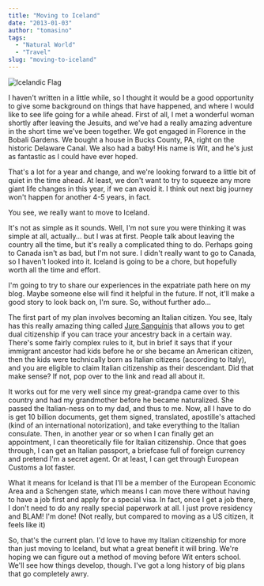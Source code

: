 ```yaml
---
title: "Moving to Iceland"
date: "2013-01-03"
author: "tomasino"
tags:
  - "Natural World"
  - "Travel"
slug: "moving-to-iceland"
---
```


![Icelandic Flag][]

I haven't written in a little while, so I thought it would be a good
opportunity to give some background on things that have happened, and
where I would like to see life going for a while ahead. First of all, I
met a wonderful woman shortly after leaving the Jesuits, and we've had a
really amazing adventure in the short time we've been together. We got
engaged in Florence in the Bobali Gardens. We bought a house in Bucks
County, PA, right on the historic Delaware Canal. We also had a baby!
His name is Wit, and he's just as fantastic as I could have ever hoped.

That's a lot for a year and change, and we're looking forward to a
little bit of quiet in the time ahead. At least, we don't want to try to
squeeze any more giant life changes in this year, if we can avoid it. I
think out next big journey won't happen for another 4-5 years, in fact.

You see, we really want to move to Iceland.

It's not as simple as it sounds. Well, I'm not sure you were thinking it
was simple at all, actually... but I was at first. People talk about
leaving the country all the time, but it's really a complicated thing to
do. Perhaps going to Canada isn't as bad, but I'm not sure. I didn't
really want to go to Canada, so I haven't looked into it. Iceland is
going to be a chore, but hopefully worth all the time and effort.

I'm going to try to share our experiences in the expatriate path here on
my blog. Maybe someone else will find it helpful in the future. If not,
it'll make a good story to look back on, I'm sure. So, without further
ado...

The first part of my plan involves becoming an Italian citizen. You see,
Italy has this really amazing thing called [Jure Sanguinis][] that
allows you to get dual citizenship if you can trace your ancestry back
in a certain way. There's some fairly complex rules to it, but in brief
it says that if your immigrant ancestor had kids before he or she became
an American citizen, then the kids were technically born as Italian
citizens (according to Italy), and you are eligible to claim Italian
citizenship as their descendant. Did that make sense? If not, pop over
to the link and read all about it.

It works out for me very well since my great-grandpa came over to this
country and had my grandmother before he became naturalized. She passed
the Italian-ness on to my dad, and thus to me. Now, all I have to do is
get 10 billion documents, get them signed, translated, apostille's
attached (kind of an international notorization), and take everything to
the Italian consulate. Then, in another year or so when I can finally
get an appointment, I can theoretically file for Italian citizenship.
Once that goes through, I can get an Italian passport, a briefcase full
of foreign currency and pretend I'm a secret agent. Or at least, I can
get through European Customs a lot faster.

What it means for Iceland is that I'll be a member of the European
Economic Area and a Schengen state, which means I can move there without
having to have a job first and apply for a special visa. In fact, once I
get a job there, I don't need to do any really special paperwork at all.
I just prove residency and BLAM! I'm done! (Not really, but compared to
moving as a US citizen, it feels like it)

So, that's the current plan. I'd love to have my Italian citizenship for
more than just moving to Iceland, but what a great benefit it will
bring. We're hoping we can figure out a method of moving before Wit
enters school. We'll see how things develop, though. I've got a long
history of big plans that go completely awry.

  [Icelandic Flag]: //blog.tomasino.org/images/icelandic-flag.jpg
  [Jure Sanguinis]: //www.expatsinitaly.com/node/136
